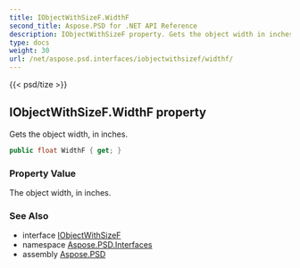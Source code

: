 ```yaml
---
title: IObjectWithSizeF.WidthF
second_title: Aspose.PSD for .NET API Reference
description: IObjectWithSizeF property. Gets the object width in inches
type: docs
weight: 30
url: /net/aspose.psd.interfaces/iobjectwithsizef/widthf/
---
```

{{< psd/tize >}}
## IObjectWithSizeF.WidthF property

Gets the object width, in inches.

```csharp
public float WidthF { get; }
```

### Property Value

The object width, in inches.

### See Also

* interface [IObjectWithSizeF](../)
* namespace [Aspose.PSD.Interfaces](../../../aspose.psd.interfaces/)
* assembly [Aspose.PSD](../../../)


